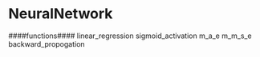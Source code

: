 # NeuralNetwork

####functions####
linear_regression
sigmoid_activation
m_a_e
m_m_s_e
backward_propogation